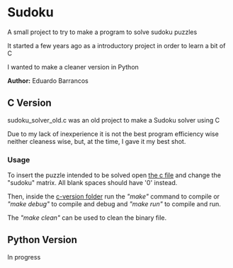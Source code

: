 # Sudoku

A small project to try to make a program to solve sudoku puzzles

It started a few years ago as a introductory project in order to learn a bit of C

I wanted to make a cleaner version in Python

**Author:** Eduardo Barrancos

## C Version

sudoku_solver_old.c was an old project to make a Sudoku solver using C

Due to my lack of inexperience it is not the best program efficiency wise neither cleaness wise, but, at the time, I gave it my best shot.

### Usage

To insert the puzzle intended to be solved open [the c file](c-version/soduku_solver_old.c) and change the "sudoku" matrix. All blank spaces should have '0' instead.

Then, inside the [c-version folder](c-version) run the *"make"* command to compile or *"make debug"* to compile and debug and *"make run"* to compile and run.

The *"make clean"* can be used to clean the binary file.

## Python Version

In progress
